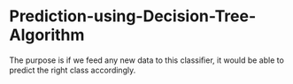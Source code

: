 # Prediction-using-Decision-Tree-Algorithm
The purpose is if we feed any new data to this classiﬁer, it would be able to predict the right class accordingly.
